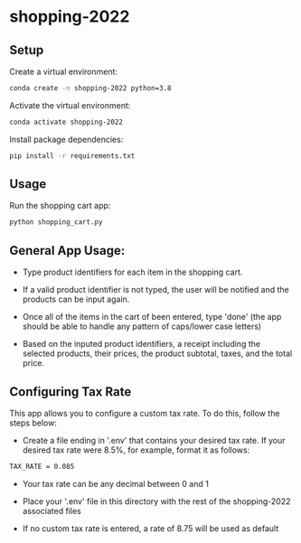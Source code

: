 # shopping-2022

## Setup 

Create a virtual environment: 

```sh
conda create -n shopping-2022 python=3.8
```

Activate the virtual environment: 

```sh
conda activate shopping-2022
```

Install package dependencies: 

```sh
pip install -r requirements.txt
```

## Usage 

Run the shopping cart app: 

```sh
python shopping_cart.py
```

## General App Usage: 

- Type product identifiers for each item in the shopping cart. 

- If a valid product identifier is not typed, the user will be notified and the products can be input again.

- Once all of the items in the cart of been entered, type 'done' (the app should be able to handle any pattern of caps/lower case letters)

- Based on the inputed product identifiers, a receipt including the selected products, their prices, the product subtotal, taxes, and the total price. 


## Configuring Tax Rate 

This app allows you to configure a custom tax rate. To do this, follow the steps below: 

- Create a file ending in '.env' that contains your desired tax rate. If your desired tax rate were 8.5%, for example, format it as follows:

```sh
TAX_RATE = 0.085
```

- Your tax rate can be any decimal between 0 and 1

- Place your '.env' file in this directory with the rest of the shopping-2022 associated files

- If no custom tax rate is entered, a rate of 8.75 will be used as default 
